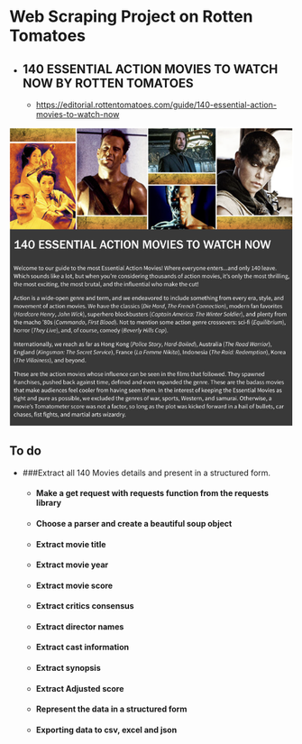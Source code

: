 # Web Scraping Project on Rotten Tomatoes
- ## 140 ESSENTIAL ACTION MOVIES TO WATCH NOW BY ROTTEN TOMATOES
    - https://editorial.rottentomatoes.com/guide/140-essential-action-movies-to-watch-now


<img src = 'https://github.com/StMorris/web_scraping/blob/main/rotten_tomatoes_140_action_movies/resized_image.png'>


## To do    
   - ###Extract all 140 Movies details and present in a structured form.
    
       - #### Make a get request with requests function from the requests library
       - #### Choose a parser and create a beautiful soup object
       - #### Extract movie title
       - #### Extract movie year
       - #### Extract movie score
       - #### Extract critics consensus
       - #### Extract director names
       - #### Extract cast information
       - #### Extract synopsis
       - #### Extract Adjusted score
       - #### Represent the data in a structured form
       - #### Exporting data to csv, excel and json
